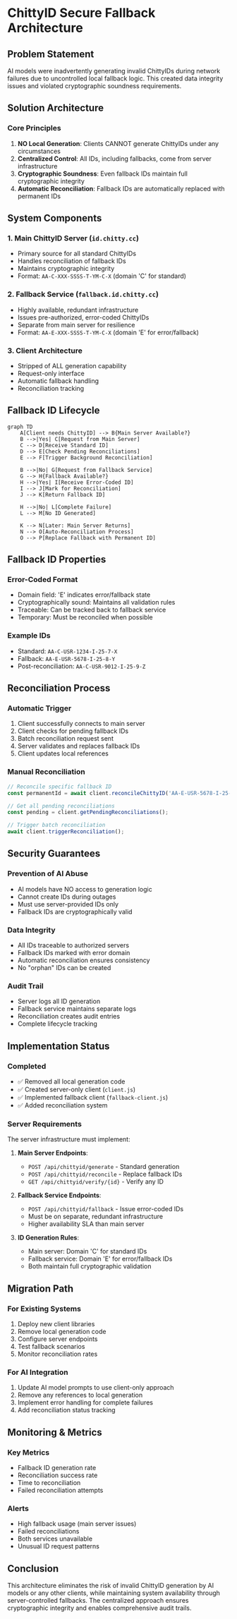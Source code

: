 # ChittyID Secure Fallback Architecture

## Problem Statement
AI models were inadvertently generating invalid ChittyIDs during network failures due to uncontrolled local fallback logic. This created data integrity issues and violated cryptographic soundness requirements.

## Solution Architecture

### Core Principles
1. **NO Local Generation**: Clients CANNOT generate ChittyIDs under any circumstances
2. **Centralized Control**: All IDs, including fallbacks, come from server infrastructure
3. **Cryptographic Soundness**: Even fallback IDs maintain full cryptographic integrity
4. **Automatic Reconciliation**: Fallback IDs are automatically replaced with permanent IDs

## System Components

### 1. Main ChittyID Server (`id.chitty.cc`)
- Primary source for all standard ChittyIDs
- Handles reconciliation of fallback IDs
- Maintains cryptographic integrity
- Format: `AA-C-XXX-SSSS-T-YM-C-X` (domain 'C' for standard)

### 2. Fallback Service (`fallback.id.chitty.cc`)
- Highly available, redundant infrastructure
- Issues pre-authorized, error-coded ChittyIDs
- Separate from main server for resilience
- Format: `AA-E-XXX-SSSS-T-YM-C-X` (domain 'E' for error/fallback)

### 3. Client Architecture
- Stripped of ALL generation capability
- Request-only interface
- Automatic fallback handling
- Reconciliation tracking

## Fallback ID Lifecycle

```mermaid
graph TD
    A[Client needs ChittyID] --> B{Main Server Available?}
    B -->|Yes| C[Request from Main Server]
    C --> D[Receive Standard ID]
    D --> E[Check Pending Reconciliations]
    E --> F[Trigger Background Reconciliation]

    B -->|No| G[Request from Fallback Service]
    G --> H{Fallback Available?}
    H -->|Yes| I[Receive Error-Coded ID]
    I --> J[Mark for Reconciliation]
    J --> K[Return Fallback ID]

    H -->|No| L[Complete Failure]
    L --> M[No ID Generated]

    K --> N[Later: Main Server Returns]
    N --> O[Auto-Reconciliation Process]
    O --> P[Replace Fallback with Permanent ID]
```

## Fallback ID Properties

### Error-Coded Format
- Domain field: 'E' indicates error/fallback state
- Cryptographically sound: Maintains all validation rules
- Traceable: Can be tracked back to fallback service
- Temporary: Must be reconciled when possible

### Example IDs
- Standard: `AA-C-USR-1234-I-25-7-X`
- Fallback: `AA-E-USR-5678-I-25-8-Y`
- Post-reconciliation: `AA-C-USR-9012-I-25-9-Z`

## Reconciliation Process

### Automatic Trigger
1. Client successfully connects to main server
2. Client checks for pending fallback IDs
3. Batch reconciliation request sent
4. Server validates and replaces fallback IDs
5. Client updates local references

### Manual Reconciliation
```javascript
// Reconcile specific fallback ID
const permanentId = await client.reconcileChittyID('AA-E-USR-5678-I-25-8-Y');

// Get all pending reconciliations
const pending = client.getPendingReconciliations();

// Trigger batch reconciliation
await client.triggerReconciliation();
```

## Security Guarantees

### Prevention of AI Abuse
- AI models have NO access to generation logic
- Cannot create IDs during outages
- Must use server-provided IDs only
- Fallback IDs are cryptographically valid

### Data Integrity
- All IDs traceable to authorized servers
- Fallback IDs marked with error domain
- Automatic reconciliation ensures consistency
- No "orphan" IDs can be created

### Audit Trail
- Server logs all ID generation
- Fallback service maintains separate logs
- Reconciliation creates audit entries
- Complete lifecycle tracking

## Implementation Status

### Completed
- ✅ Removed all local generation code
- ✅ Created server-only client (`client.js`)
- ✅ Implemented fallback client (`fallback-client.js`)
- ✅ Added reconciliation system

### Server Requirements
The server infrastructure must implement:

1. **Main Server Endpoints**:
   - `POST /api/chittyid/generate` - Standard generation
   - `POST /api/chittyid/reconcile` - Replace fallback IDs
   - `GET /api/chittyid/verify/{id}` - Verify any ID

2. **Fallback Service Endpoints**:
   - `POST /api/chittyid/fallback` - Issue error-coded IDs
   - Must be on separate, redundant infrastructure
   - Higher availability SLA than main server

3. **ID Generation Rules**:
   - Main server: Domain 'C' for standard IDs
   - Fallback service: Domain 'E' for error/fallback IDs
   - Both maintain full cryptographic validation

## Migration Path

### For Existing Systems
1. Deploy new client libraries
2. Remove local generation code
3. Configure server endpoints
4. Test fallback scenarios
5. Monitor reconciliation rates

### For AI Integration
1. Update AI model prompts to use client-only approach
2. Remove any references to local generation
3. Implement error handling for complete failures
4. Add reconciliation status tracking

## Monitoring & Metrics

### Key Metrics
- Fallback ID generation rate
- Reconciliation success rate
- Time to reconciliation
- Failed reconciliation attempts

### Alerts
- High fallback usage (main server issues)
- Failed reconciliations
- Both services unavailable
- Unusual ID request patterns

## Conclusion
This architecture eliminates the risk of invalid ChittyID generation by AI models or any other clients, while maintaining system availability through server-controlled fallbacks. The centralized approach ensures cryptographic integrity and enables comprehensive audit trails.